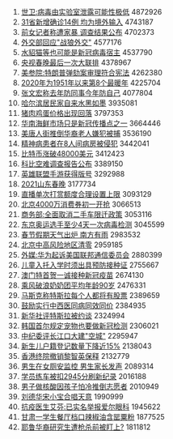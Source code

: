 1. [世卫:病毒由实验室泄露可能性极低](http://www.baidu.com/baidu?cl=3&tn=SE_baiduhomet8_jmjb7mjw&rsv_dl=fyb_top&fr=top1000&wd=%CA%C0%CE%C0%3A%B2%A1%B6%BE%D3%C9%CA%B5%D1%E9%CA%D2%D0%B9%C2%B6%BF%C9%C4%DC%D0%D4%BC%AB%B5%CD) 4872926
1. [31省新增确诊14例 均为境外输入](http://www.baidu.com/baidu?cl=3&tn=SE_baiduhomet8_jmjb7mjw&rsv_dl=fyb_top&fr=top1000&wd=31%CA%A1%D0%C2%D4%F6%C8%B7%D5%EF14%C0%FD%20%BE%F9%CE%AA%BE%B3%CD%E2%CA%E4%C8%EB) 4743187
1. [前女记者称遭家暴 调查结果公布](http://www.baidu.com/baidu?cl=3&tn=SE_baiduhomet8_jmjb7mjw&rsv_dl=fyb_top&fr=top1000&wd=%C7%B0%C5%AE%BC%C7%D5%DF%B3%C6%D4%E2%BC%D2%B1%A9%20%B5%F7%B2%E9%BD%E1%B9%FB%B9%AB%B2%BC) 4702373
1. [外交部回应"战狼外交"](http://www.baidu.com/baidu?cl=3&tn=SE_baiduhomet8_jmjb7mjw&rsv_dl=fyb_top&fr=top1000&wd=%CD%E2%BD%BB%B2%BF%BB%D8%D3%A6%22%D5%BD%C0%C7%CD%E2%BD%BB%22) 4577176
1. [水貂猫等也可能是新冠病毒宿主](http://www.baidu.com/baidu?cl=3&tn=SE_baiduhomet8_jmjb7mjw&rsv_dl=fyb_top&fr=top1000&wd=%CB%AE%F5%F5%C3%A8%B5%C8%D2%B2%BF%C9%C4%DC%CA%C7%D0%C2%B9%DA%B2%A1%B6%BE%CB%DE%D6%F7) 4537790
1. [央视春晚最后一次大联排](http://www.baidu.com/baidu?cl=3&tn=SE_baiduhomet8_jmjb7mjw&rsv_dl=fyb_top&fr=top1000&wd=%D1%EB%CA%D3%B4%BA%CD%ED%D7%EE%BA%F3%D2%BB%B4%CE%B4%F3%C1%AA%C5%C5) 4378967
1. [美参院:特朗普弹劾案审理符合宪法](http://www.baidu.com/baidu?cl=3&tn=SE_baiduhomet8_jmjb7mjw&rsv_dl=fyb_top&fr=top1000&wd=%C3%C0%B2%CE%D4%BA%3A%CC%D8%C0%CA%C6%D5%B5%AF%DB%C0%B0%B8%C9%F3%C0%ED%B7%FB%BA%CF%CF%DC%B7%A8) 4262380
1. [2020年为1951年以来第8个最暖年](http://www.baidu.com/baidu?cl=3&tn=SE_baiduhomet8_jmjb7mjw&rsv_dl=fyb_top&fr=top1000&wd=2020%C4%EA%CE%AA1951%C4%EA%D2%D4%C0%B4%B5%DA8%B8%F6%D7%EE%C5%AF%C4%EA) 4225704
1. [张文宏称去年防同事今年防自己](http://www.baidu.com/baidu?cl=3&tn=SE_baiduhomet8_jmjb7mjw&rsv_dl=fyb_top&fr=top1000&wd=%D5%C5%CE%C4%BA%EA%B3%C6%C8%A5%C4%EA%B7%C0%CD%AC%CA%C2%BD%F1%C4%EA%B7%C0%D7%D4%BC%BA) 4077804
1. [哈尔滨居民家自来水黑如墨](http://www.baidu.com/baidu?cl=3&tn=SE_baiduhomet8_jmjb7mjw&rsv_dl=fyb_top&fr=top1000&wd=%B9%FE%B6%FB%B1%F5%BE%D3%C3%F1%BC%D2%D7%D4%C0%B4%CB%AE%BA%DA%C8%E7%C4%AB) 3935081
1. [猪肉鸡蛋价格出现回落](http://www.baidu.com/baidu?cl=3&tn=SE_baiduhomet8_jmjb7mjw&rsv_dl=fyb_top&fr=top1000&wd=%D6%ED%C8%E2%BC%A6%B5%B0%BC%DB%B8%F1%B3%F6%CF%D6%BB%D8%C2%E4) 3797353
1. [华南海鲜市场只是新冠传播点之一](http://www.baidu.com/baidu?cl=3&tn=SE_baiduhomet8_jmjb7mjw&rsv_dl=fyb_top&fr=top1000&wd=%BB%AA%C4%CF%BA%A3%CF%CA%CA%D0%B3%A1%D6%BB%CA%C7%D0%C2%B9%DA%B4%AB%B2%A5%B5%E3%D6%AE%D2%BB) 3664446
1. [美唐人街推倒华裔老人嫌犯被捕](http://www.baidu.com/baidu?cl=3&tn=SE_baiduhomet8_jmjb7mjw&rsv_dl=fyb_top&fr=top1000&wd=%C3%C0%CC%C6%C8%CB%BD%D6%CD%C6%B5%B9%BB%AA%D2%E1%C0%CF%C8%CB%CF%D3%B7%B8%B1%BB%B2%B6) 3536190
1. [精神病患者在8人间病房被侵犯](http://www.baidu.com/baidu?cl=3&tn=SE_baiduhomet8_jmjb7mjw&rsv_dl=fyb_top&fr=top1000&wd=%BE%AB%C9%F1%B2%A1%BB%BC%D5%DF%D4%DA8%C8%CB%BC%E4%B2%A1%B7%BF%B1%BB%C7%D6%B7%B8) 3442041
1. [比特币涨破48000美元](http://www.baidu.com/baidu?cl=3&tn=SE_baiduhomet8_jmjb7mjw&rsv_dl=fyb_top&fr=top1000&wd=%B1%C8%CC%D8%B1%D2%D5%C7%C6%C648000%C3%C0%D4%AA) 3412423
1. [科比空难调查报告公布](http://www.baidu.com/baidu?cl=3&tn=SE_baiduhomet8_jmjb7mjw&rsv_dl=fyb_top&fr=top1000&wd=%BF%C6%B1%C8%BF%D5%C4%D1%B5%F7%B2%E9%B1%A8%B8%E6%B9%AB%B2%BC) 3389150
1. [英雄联盟手游获得版号](http://www.baidu.com/baidu?cl=3&tn=SE_baiduhomet8_jmjb7mjw&rsv_dl=fyb_top&fr=top1000&wd=%D3%A2%D0%DB%C1%AA%C3%CB%CA%D6%D3%CE%BB%F1%B5%C3%B0%E6%BA%C5) 3292988
1. [2021山东春晚](http://www.baidu.com/baidu?cl=3&tn=SE_baiduhomet8_jmjb7mjw&rsv_dl=fyb_top&fr=top1000&wd=2021%C9%BD%B6%AB%B4%BA%CD%ED) 3177734
1. [直播单次打赏额度合理设置上限](http://www.baidu.com/baidu?cl=3&tn=SE_baiduhomet8_jmjb7mjw&rsv_dl=fyb_top&fr=top1000&wd=%D6%B1%B2%A5%B5%A5%B4%CE%B4%F2%C9%CD%B6%EE%B6%C8%BA%CF%C0%ED%C9%E8%D6%C3%C9%CF%CF%DE) 3093129
1. [北京4000万消费券初一开抢](http://www.baidu.com/baidu?cl=3&tn=SE_baiduhomet8_jmjb7mjw&rsv_dl=fyb_top&fr=top1000&wd=%B1%B1%BE%A94000%CD%F2%CF%FB%B7%D1%C8%AF%B3%F5%D2%BB%BF%AA%C7%C0) 3066513
1. [商务部:全面取消二手车限迁政策](http://www.baidu.com/baidu?cl=3&tn=SE_baiduhomet8_jmjb7mjw&rsv_dl=fyb_top&fr=top1000&wd=%C9%CC%CE%F1%B2%BF%3A%C8%AB%C3%E6%C8%A1%CF%FB%B6%FE%CA%D6%B3%B5%CF%DE%C7%A8%D5%FE%B2%DF) 3053116
1. [东京奥运选手至少4天一次病毒检测](http://www.baidu.com/baidu?cl=3&tn=SE_baiduhomet8_jmjb7mjw&rsv_dl=fyb_top&fr=top1000&wd=%B6%AB%BE%A9%B0%C2%D4%CB%D1%A1%CA%D6%D6%C1%C9%D94%CC%EC%D2%BB%B4%CE%B2%A1%B6%BE%BC%EC%B2%E2) 3045599
1. [春节假期天气出炉 南方有雨](http://www.baidu.com/baidu?cl=3&tn=SE_baiduhomet8_jmjb7mjw&rsv_dl=fyb_top&fr=top1000&wd=%B4%BA%BD%DA%BC%D9%C6%DA%CC%EC%C6%F8%B3%F6%C2%AF%20%C4%CF%B7%BD%D3%D0%D3%EA) 2983532
1. [北京中高风险地区清零](http://www.baidu.com/baidu?cl=3&tn=SE_baiduhomet8_jmjb7mjw&rsv_dl=fyb_top&fr=top1000&wd=%B1%B1%BE%A9%D6%D0%B8%DF%B7%E7%CF%D5%B5%D8%C7%F8%C7%E5%C1%E3) 2959185
1. [外媒:华为起诉美国联邦通信委员会](http://www.baidu.com/baidu?cl=3&tn=SE_baiduhomet8_jmjb7mjw&rsv_dl=fyb_top&fr=top1000&wd=%CD%E2%C3%BD%3A%BB%AA%CE%AA%C6%F0%CB%DF%C3%C0%B9%FA%C1%AA%B0%EE%CD%A8%D0%C5%CE%AF%D4%B1%BB%E1) 2880399
1. [儿童入托入学时须出具预防接种证](http://www.baidu.com/baidu?cl=3&tn=SE_baiduhomet8_jmjb7mjw&rsv_dl=fyb_top&fr=top1000&wd=%B6%F9%CD%AF%C8%EB%CD%D0%C8%EB%D1%A7%CA%B1%D0%EB%B3%F6%BE%DF%D4%A4%B7%C0%BD%D3%D6%D6%D6%A4) 2755667
1. [澳门特首贺一诚接种新冠疫苗](http://www.baidu.com/baidu?cl=3&tn=SE_baiduhomet8_jmjb7mjw&rsv_dl=fyb_top&fr=top1000&wd=%B0%C4%C3%C5%CC%D8%CA%D7%BA%D8%D2%BB%B3%CF%BD%D3%D6%D6%D0%C2%B9%DA%D2%DF%C3%E7) 2674130
1. [乘风破浪奶奶团平均年龄90岁](http://www.baidu.com/baidu?cl=3&tn=SE_baiduhomet8_jmjb7mjw&rsv_dl=fyb_top&fr=top1000&wd=%B3%CB%B7%E7%C6%C6%C0%CB%C4%CC%C4%CC%CD%C5%C6%BD%BE%F9%C4%EA%C1%E490%CB%EA) 2476331
1. [马斯克称特斯拉每个人都将有股票](http://www.baidu.com/baidu?cl=3&tn=SE_baiduhomet8_jmjb7mjw&rsv_dl=fyb_top&fr=top1000&wd=%C2%ED%CB%B9%BF%CB%B3%C6%CC%D8%CB%B9%C0%AD%C3%BF%B8%F6%C8%CB%B6%BC%BD%AB%D3%D0%B9%C9%C6%B1) 2389659
1. [鼓励实行中西医同病同效同价](http://www.baidu.com/baidu?cl=3&tn=SE_baiduhomet8_jmjb7mjw&rsv_dl=fyb_top&fr=top1000&wd=%B9%C4%C0%F8%CA%B5%D0%D0%D6%D0%CE%F7%D2%BD%CD%AC%B2%A1%CD%AC%D0%A7%CD%AC%BC%DB) 2384935
1. [新华社评特斯拉被约谈](http://www.baidu.com/baidu?cl=3&tn=SE_baiduhomet8_jmjb7mjw&rsv_dl=fyb_top&fr=top1000&wd=%D0%C2%BB%AA%C9%E7%C6%C0%CC%D8%CB%B9%C0%AD%B1%BB%D4%BC%CC%B8) 2324994
1. [韩国首尔规定宠物也要做新冠检测](http://www.baidu.com/baidu?cl=3&tn=SE_baiduhomet8_jmjb7mjw&rsv_dl=fyb_top&fr=top1000&wd=%BA%AB%B9%FA%CA%D7%B6%FB%B9%E6%B6%A8%B3%E8%CE%EF%D2%B2%D2%AA%D7%F6%D0%C2%B9%DA%BC%EC%B2%E2) 2306021
1. [中纪委评长江口大建"空城"](http://www.baidu.com/baidu?cl=3&tn=SE_baiduhomet8_jmjb7mjw&rsv_dl=fyb_top&fr=top1000&wd=%D6%D0%BC%CD%CE%AF%C6%C0%B3%A4%BD%AD%BF%DA%B4%F3%BD%A8%22%BF%D5%B3%C7%22) 2295947
1. [新生儿户籍登记数量下降近15%](http://www.baidu.com/baidu?cl=3&tn=SE_baiduhomet8_jmjb7mjw&rsv_dl=fyb_top&fr=top1000&wd=%D0%C2%C9%FA%B6%F9%BB%A7%BC%AE%B5%C7%BC%C7%CA%FD%C1%BF%CF%C2%BD%B5%BD%FC15%25) 2138043
1. [香港终院撤销黎智英保释](http://www.baidu.com/baidu?cl=3&tn=SE_baiduhomet8_jmjb7mjw&rsv_dl=fyb_top&fr=top1000&wd=%CF%E3%B8%DB%D6%D5%D4%BA%B3%B7%CF%FA%C0%E8%D6%C7%D3%A2%B1%A3%CA%CD) 2132779
1. [男生在女厕安监控 男生家长发声](http://www.baidu.com/baidu?cl=3&tn=SE_baiduhomet8_jmjb7mjw&rsv_dl=fyb_top&fr=top1000&wd=%C4%D0%C9%FA%D4%DA%C5%AE%B2%DE%B0%B2%BC%E0%BF%D8%20%C4%D0%C9%FA%BC%D2%B3%A4%B7%A2%C9%F9) 2089314
1. [学员练车被扣2945分刷新纪录](http://www.baidu.com/baidu?cl=3&tn=SE_baiduhomet8_jmjb7mjw&rsv_dl=fyb_top&fr=top1000&wd=%D1%A7%D4%B1%C1%B7%B3%B5%B1%BB%BF%DB2945%B7%D6%CB%A2%D0%C2%BC%CD%C2%BC) 2016188
1. [男子做核酸因孩子怕冷推倒志愿者](http://www.baidu.com/baidu?cl=3&tn=SE_baiduhomet8_jmjb7mjw&rsv_dl=fyb_top&fr=top1000&wd=%C4%D0%D7%D3%D7%F6%BA%CB%CB%E1%D2%F2%BA%A2%D7%D3%C5%C2%C0%E4%CD%C6%B5%B9%D6%BE%D4%B8%D5%DF) 2010949
1. [刘德华宋小宝合唱天意](http://www.baidu.com/baidu?cl=3&tn=SE_baiduhomet8_jmjb7mjw&rsv_dl=fyb_top&fr=top1000&wd=%C1%F5%B5%C2%BB%AA%CB%CE%D0%A1%B1%A6%BA%CF%B3%AA%CC%EC%D2%E2) 1990999
1. [抗疫医生艾芬:已实名举报爱尔眼科](http://www.baidu.com/baidu?cl=3&tn=SE_baiduhomet8_jmjb7mjw&rsv_dl=fyb_top&fr=top1000&wd=%BF%B9%D2%DF%D2%BD%C9%FA%B0%AC%B7%D2%3A%D2%D1%CA%B5%C3%FB%BE%D9%B1%A8%B0%AE%B6%FB%D1%DB%BF%C6) 1945622
1. [甘肃一学生餐厅档口辣椒油含罂粟粉](http://www.baidu.com/baidu?cl=3&tn=SE_baiduhomet8_jmjb7mjw&rsv_dl=fyb_top&fr=top1000&wd=%B8%CA%CB%E0%D2%BB%D1%A7%C9%FA%B2%CD%CC%FC%B5%B5%BF%DA%C0%B1%BD%B7%D3%CD%BA%AC%F3%BF%CB%DA%B7%DB) 1877525
1. [耶鲁华裔研究生遭枪杀前被盯上?](http://www.baidu.com/baidu?cl=3&tn=SE_baiduhomet8_jmjb7mjw&rsv_dl=fyb_top&fr=top1000&wd=%D2%AE%C2%B3%BB%AA%D2%E1%D1%D0%BE%BF%C9%FA%D4%E2%C7%B9%C9%B1%C7%B0%B1%BB%B6%A2%C9%CF%3F) 1811812